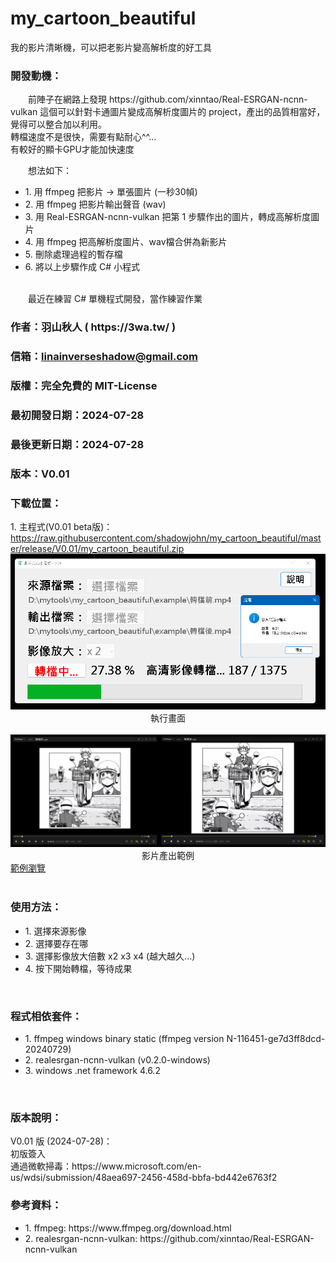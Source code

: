 # my_cartoon_beautiful
我的影片清晰機，可以把老影片變高解析度的好工具

<h3>開發動機：</h3>
　　前陣子在網路上發現 https://github.com/xinntao/Real-ESRGAN-ncnn-vulkan
這個可以針對卡通圖片變成高解析度圖片的 project，產出的品質相當好，覺得可以整合加以利用。<br>
轉檔速度不是很快，需要有點耐心^^...<br>
有較好的顯卡GPU才能加快速度<br>

　　想法如下：<br>
	<ul>
		<li>1. 用 ffmpeg 把影片 → 單張圖片 (一秒30幀)</li>
		<li>2. 用 ffmpeg 把影片輸出聲音 (wav)</li>
		<li>3. 用 Real-ESRGAN-ncnn-vulkan 把第 1 步驟作出的圖片，轉成高解析度圖片</li>
		<li>4. 用 ffmpeg 把高解析度圖片、wav檔合併為新影片</li>
		<li>5. 刪除處理過程的暫存檔</li>
		<li>6. 將以上步驟作成 C# 小程式</li>
	</ul>
	<br>
　　最近在練習 C# 單機程式開發，當作練習作業
<h3>作者：羽山秋人 ( https://3wa.tw/ )</h3>
<h3>信箱：<a href="mailto:linainverseshadow@gmail.com">linainverseshadow@gmail.com</a></h3>
<h3>版權：完全免費的 MIT-License</h3>
<h3>最初開發日期：2024-07-28</h3>
<h3>最後更新日期：2024-07-28</h3>
<h3>版本：V0.01</h3>
<h3>下載位置：</h3>
1. 主程式(V0.01 beta版)：<a href="https://raw.githubusercontent.com/shadowjohn/my_cartoon_beautiful/master/release/V0.01/my_cartoon_beautiful.zip">https://raw.githubusercontent.com/shadowjohn/my_cartoon_beautiful/master/release/V0.01/my_cartoon_beautiful.zip</a>
<br>
<img src="snapshot/s1.png">
<br>
<center>執行畫面</center>
<br>
<img src="snapshot/s2.png">
<br>
<center>影片產出範例</center>
<a href="https://github.com/shadowjohn/my_cartoon_beautiful/tree/main/example" target="_blank">範例瀏覽</a>
<br>
<br>
<h3>使用方法：</h3>
<ul>
  <li>1. 選擇來源影像</li>
  <li>2. 選擇要存在哪</li>
  <li>3. 選擇影像放大倍數 x2 x3 x4 (越大越久...)</li>
  <li>4. 按下開始轉檔，等待成果</li>
</ul>
<br>
<h3>程式相依套件：</h3>
<ul>
  <li>1. ffmpeg windows binary static (ffmpeg version N-116451-ge7d3ff8dcd-20240729)</li>
  <li>2. realesrgan-ncnn-vulkan (v0.2.0-windows)</li>
  <li>3. windows .net framework 4.6.2</li>
</ul>
<br>
<h3>版本說明：</h3>
V0.01 版 (2024-07-28)：<br>
初版簽入<br>
通過微軟掃毒：https://www.microsoft.com/en-us/wdsi/submission/48aea697-2456-458d-bbfa-bd442e6763f2

<br>
<h3>參考資料：</h3>
<ul>
  <li>1. ffmpeg: https://www.ffmpeg.org/download.html</li>
  <li>2. realesrgan-ncnn-vulkan: https://github.com/xinntao/Real-ESRGAN-ncnn-vulkan</li>
</ul>
